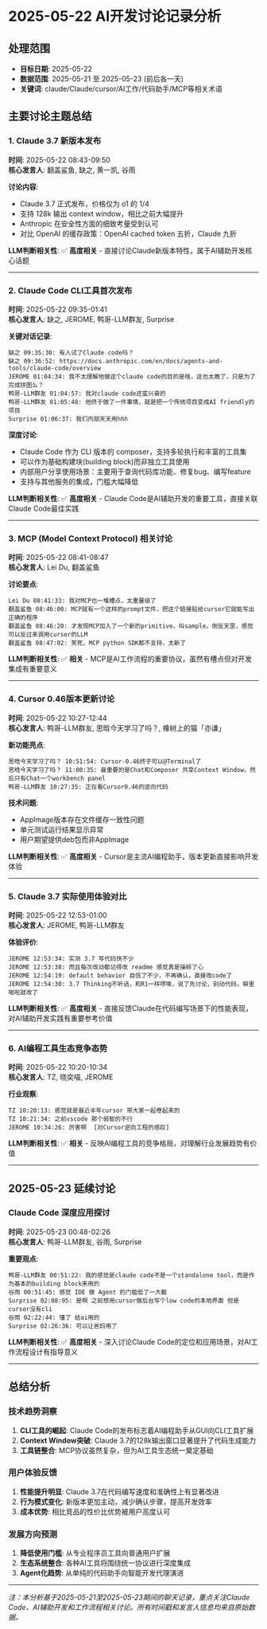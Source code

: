 # 2025-05-22 AI开发讨论记录分析

## 处理范围
- **目标日期**: 2025-05-22
- **数据范围**: 2025-05-21 至 2025-05-23 (前后各一天)
- **关键词**: claude/Claude/cursor/AI工作/代码助手/MCP等相关术语

## 主要讨论主题总结

### 1. Claude 3.7 新版本发布
**时间**: 2025-05-22 08:43-09:50  
**核心发言人**: 翻盖鲨鱼, 缺之, 黄一凯, 谷雨

**讨论内容**:
- Claude 3.7 正式发布，价格仅为 o1 的 1/4
- 支持 128k 输出 context window，相比之前大幅提升
- Anthropic 在安全性方面的细致考量受到认可
- 对比 OpenAI 的缓存政策：OpenAI cached token 五折，Claude 九折

**LLM判断相关性**: ✅ **高度相关** - 直接讨论Claude新版本特性，属于AI辅助开发核心话题

---

### 2. Claude Code CLI工具首次发布
**时间**: 2025-05-22 09:35-01:41  
**核心发言人**: 缺之, JEROME, 鸭哥-LLM群友, Surprise

**关键对话记录**:
```
缺之 09:35:30: 有人试了Claude code吗？
缺之 09:36:52: https://docs.anthropic.com/en/docs/agents-and-tools/claude-code/overview
JEROME 01:04:34: 我不太理解他做这个claude code的目的是啥，这也太晚了，只是为了完成拼图么？
鸭哥-LLM群友 01:04:57: 我对claude code还蛮兴奋的
鸭哥-LLM群友 01:05:48: 他终于做了一件事情，就是把一个传统项目变成AI friendly的项目
Surprise 01:06:37: 我们内部天天用hhh
```

**深度讨论**:
- Claude Code 作为 CLI 版本的 composer，支持多轮执行和丰富的工具集
- 可以作为基础构建块(building block)而非独立工具使用
- 内部用户分享使用场景：主要用于查询代码库功能、修复bug、编写feature
- 支持与其他服务的集成，门槛大幅降低

**LLM判断相关性**: ✅ **高度相关** - Claude Code是AI辅助开发的重要工具，直接关联Claude Code最佳实践

---

### 3. MCP (Model Context Protocol) 相关讨论
**时间**: 2025-05-22 08:41-08:47  
**核心发言人**: Lei Du, 翻盖鲨鱼

**讨论要点**:
```
Lei Du 08:41:33: 我对MCP也一堆槽点，太重量级了
翻盖鲨鱼 08:46:00: MCP就有一个这样的prompt文件，把这个链接贴给cursor它就能写出正确的程序
翻盖鲨鱼 08:46:20: 才发现MCP加入了一个新的primitive，叫sample，倒反天罡，感觉可以反过来调用cursor的LLM
翻盖鲨鱼 08:47:02: 笑死，MCP python SDK都不支持，太新了
```

**LLM判断相关性**: ✅ **相关** - MCP是AI工作流程的重要协议，虽然有槽点但对开发集成有重要意义

---

### 4. Cursor 0.46版本更新讨论
**时间**: 2025-05-22 10:27-12:44  
**核心发言人**: 鸭哥-LLM群友, 思晗今天学习了吗？, 橡树上的猫「亦谦」

**新功能亮点**:
```
思晗今天学习了吗？ 10:51:54: Cursor-0.46终于可以@Terminal了
思晗今天学习了吗？ 11:00:35: 最重要的是Chat和Composer 共享Context Window，然后只有Chat一个workbench panel
鸭哥-LLM群友 10:27:35: 正在看Cursor0.46的逆向代码
```

**技术问题**:
- AppImage版本存在文件缓存一致性问题
- 单元测试运行结果显示异常
- 用户期望提供deb包而非AppImage

**LLM判断相关性**: ✅ **高度相关** - Cursor是主流AI编程助手，版本更新直接影响开发体验

---

### 5. Claude 3.7 实际使用体验对比
**时间**: 2025-05-22 12:53-01:00  
**核心发言人**: JEROME, 鸭哥-LLM群友

**体验评价**:
```
JEROME 12:53:34: 实测 3.7 写代码快不少
JEROME 12:53:38: 而且每次改动都记得改 readme 感觉真是操碎了心
JEROME 12:54:19: default behavior 自信了不少，不再确认，直接改code了
JEROME 12:54:30: 3.7 Thinking不听话，和R1一样啰嗦，说了先讨论，别动代码，噼里啪啦就改了
```

**LLM判断相关性**: ✅ **高度相关** - 直接反馈Claude在代码编写场景下的性能表现，对AI辅助开发实践有重要参考价值

---

### 6. AI编程工具生态竞争态势
**时间**: 2025-05-22 10:20-10:34  
**核心发言人**: TZ, 晓奕喵, JEROME

**行业观察**:
```
TZ 10:20:13: 感觉就是最近半年cursor 带大家一起卷起来的
TZ 10:21:34: 之前vscode 那个弱智的不行
JEROME 10:34:26: 厉害啊  [对Cursor逆向工程的感叹]
```

**LLM判断相关性**: ✅ **相关** - 反映AI编程工具的竞争格局，对理解行业发展趋势有价值

---

## 2025-05-23 延续讨论

### Claude Code 深度应用探讨
**时间**: 2025-05-23 00:48-02:26  
**核心发言人**: 鸭哥-LLM群友, 谷雨, Surprise

**重要观点**:
```
鸭哥-LLM群友 00:51:22: 我的感觉是claude code不是一个standalone tool，而是作为基本的building block来用的
谷雨 00:51:45: 感觉 IDE 做 Agent 的门槛低了一大截
Surprise 02:08:05: 是啊 之前想用cursor做后台写个low code的本地界面 但是cursor没有cli
谷雨 02:22:44: 懂了 给ai用的
Surprise 02:26:36: 可以让爸妈用了
```

**LLM判断相关性**: ✅ **高度相关** - 深入讨论Claude Code的定位和应用场景，对AI工作流程设计有指导意义

---

## 总结分析

### 技术趋势洞察
1. **CLI工具的崛起**: Claude Code的发布标志着AI编程助手从GUI向CLI工具扩展
2. **Context Window突破**: Claude 3.7的128k输出窗口显著提升了代码生成能力
3. **工具链整合**: MCP协议虽然复杂，但为AI工具生态统一奠定基础

### 用户体验反馈  
1. **性能提升明显**: Claude 3.7在代码编写速度和准确性上有显著改进
2. **行为模式变化**: 新版本更加主动，减少确认步骤，提高开发效率
3. **成本优势**: 相比竞品的性价比优势被用户高度认可

### 发展方向预测
1. **降低使用门槛**: 从专业程序员工具向普通用户扩展
2. **生态系统整合**: 各种AI工具将围绕统一协议进行深度集成  
3. **Agent化趋势**: 从单纯的代码助手向智能开发代理演进

---

*注：本分析基于2025-05-21至2025-05-23期间的聊天记录，重点关注Claude Code、AI辅助开发和工作流程相关讨论。所有时间戳和发言人信息均来自原始数据。*